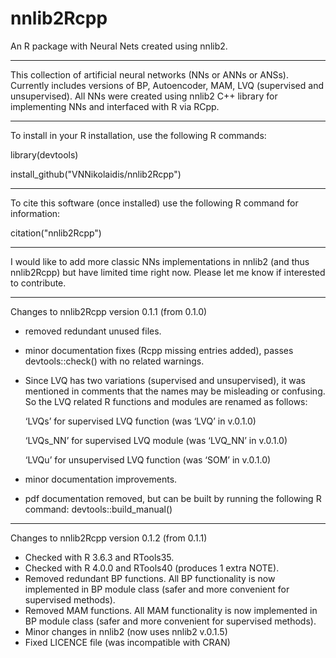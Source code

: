 # nnlib2Rcpp
An R package with Neural Nets created using nnlib2. 

---

This collection of artificial neural networks (NNs or ANNs or ANSs).
Currently includes versions of BP, Autoencoder, MAM, LVQ (supervised and unsupervised). 
All NNs were created using nnlib2 C++ library for implementing NNs and interfaced with R via RCpp.

---

To install in your R installation, use the following R commands:

library(devtools) 

install_github("VNNikolaidis/nnlib2Rcpp")

---

To cite this software (once installed) use the following R command for information:

citation("nnlib2Rcpp")

---

I would like to add more classic NNs implementations in nnlib2 (and thus nnlib2Rcpp) but have limited time right now. Please let me know if interested to contribute.

---
Changes to nnlib2Rcpp version 0.1.1 (from 0.1.0)
- removed redundant unused files.
- minor documentation fixes (Rcpp missing entries added), passes devtools::check() with no related warnings. 
- Since LVQ has two variations (supervised and unsupervised), it was mentioned in comments that the names may be misleading or confusing. So the LVQ related R functions and modules are renamed as follows:

  ‘LVQs’ for supervised LVQ function (was ‘LVQ’ in v.0.1.0)
  
  ‘LVQs_NN’ for supervised LVQ module (was ‘LVQ_NN’ in v.0.1.0)
  
  ‘LVQu’ for unsupervised LVQ function (was ‘SOM’ in v.0.1.0)
  
- minor documentation improvements.
- pdf documentation removed, but can be built by running the following R command: devtools::build_manual()

---

Changes to nnlib2Rcpp version 0.1.2 (from 0.1.1)
-	Checked with R 3.6.3 and RTools35.
-	Checked with R 4.0.0 and RTools40 (produces 1 extra NOTE).
-	Removed redundant BP functions. All BP functionality is now implemented in BP module class (safer and more convenient for supervised methods).
-	Removed MAM functions. All MAM functionality is now implemented in BP module class (safer and more convenient for supervised methods).
-	Minor changes in nnlib2 (now uses nnlib2 v.0.1.5)
-	Fixed LICENCE file (was incompatible with CRAN)


